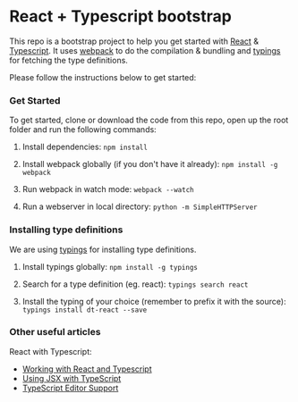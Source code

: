 # React + Typescript bootstrap

This repo is a bootstrap project to help you get started with [React](https://facebook.github.io/react/) & [Typescript](https://www.typescriptlang.org/). It uses [webpack](https://webpack.github.io/) to do the compilation & bundling and [typings](https://github.com/typings/typings) for fetching the type definitions.

Please follow the instructions below to get started:

### Get Started

To get started, clone or download the code from this repo, open up the root folder and run the following commands:

1. Install dependencies: `npm install`

2. Install webpack globally (if you don't have it already): `npm install -g webpack`

3. Run webpack in watch mode: `webpack --watch`

4. Run a webserver in local directory: `python -m SimpleHTTPServer`

### Installing type definitions

We are using [typings](https://github.com/typings/typings) for installing type definitions.

1. Install typings globally: `npm install -g typings`

2. Search for a type definition (eg. react): `typings search react`

3. Install the typing of your choice (remember to prefix it with the source): `typings install dt-react --save`

### Other useful articles

React with Typescript:

* [Working with React and Typescript](http://blog.wolksoftware.com/working-with-react-and-typescript)
* [Using JSX with TypeScript](http://blog.mgechev.com/2015/07/05/using-jsx-react-with-typescript/)
* [TypeScript Editor Support](https://github.com/Microsoft/TypeScript/wiki/TypeScript-Editor-Support)
